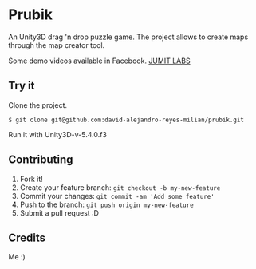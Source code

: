 # Prubik

An Unity3D drag 'n drop puzzle game. The project allows to create maps through the map creator tool.

Some demo videos available in Facebook. [JUMIT LABS](https://www.facebook.com/jumitlabs/videos/1711753845767764/)

## Try it

Clone the project.
```console
$ git clone git@github.com:david-alejandro-reyes-milian/prubik.git
```
Run it with Unity3D-v-5.4.0.f3

## Contributing

1. Fork it!
2. Create your feature branch: `git checkout -b my-new-feature`
3. Commit your changes: `git commit -am 'Add some feature'`
4. Push to the branch: `git push origin my-new-feature`
5. Submit a pull request :D

## Credits
Me :)